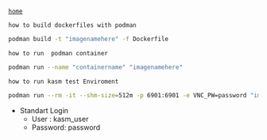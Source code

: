 [`home`](https://github.com/23flash/dotfiles)

`how to build dockerfiles with podman`
```bash
podman build -t "imagenamehere" -f Dockerfile
```
`how to run  podman container `

```bash
podman run --name "containername" "imagenamehere"
```
`how to run kasm test Enviroment`
```bash
podman run --rm -it --shm-size=512m -p 6901:6901 -e VNC_PW=password "imagenamehere"
```
- Standart Login
   - User : kasm_user
   - Password: password
